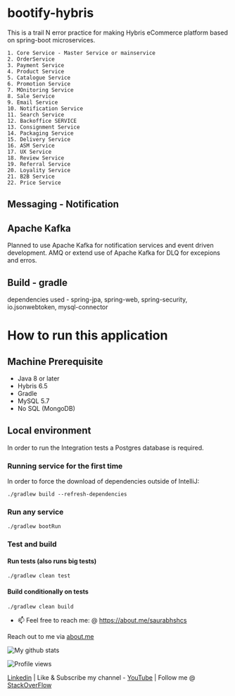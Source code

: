 # bootify-hybris
This is a trail N error practice for making Hybris eCommerce platform based on spring-boot microservices.

~~~
1. Core Service - Master Service or mainservice
2. OrderService
3. Payment Service
4. Product Service
5. Catalogue Service
6. Promotion Service
7. MOnitoring Service
8. Sale Service
9. Email Service
10. Notification Service
11. Search Service
12. Backoffice SERVICE
13. Consignment Service
14. Packaging Service
15. Delivery Service
16. ASM Service
17. UX Service
18. Review Service
19. Referral Service
20. Loyality Service
21. B2B Service
22. Price Service
~~~
## Messaging - Notification

## Apache Kafka
 Planned to use Apache Kafka for notification services and event driven development.
 AMQ or extend use of Apache Kafka for DLQ for excepions and erros.
 

## Build - gradle
dependencies used - spring-jpa, spring-web, spring-security, io.jsonwebtoken, mysql-connector

# How to run this application

## Machine Prerequisite
- Java 8 or later
- Hybris 6.5
- Gradle
- MySQL 5.7
- No SQL (MongoDB)

## Local environment

In order to run the Integration tests a Postgres database is required.

### Running service for the first time
In order to force the download of dependencies outside of IntelliJ:

`./gradlew build --refresh-dependencies`

### Run any service

`./gradlew bootRun`

### Test and build

#### Run tests (also runs big tests)
`./gradlew clean test`

#### Build conditionally on tests
`./gradlew clean build`  

- 📫 Feel free to reach me: @ https://about.me/saurabhshcs

Reach out to me via [about.me](https://about.me/saurabhshcs)

![My github stats](https://github-readme-stats.vercel.app/api?username=saurabhshcs&show_icons=true)


![Profile views](https://komarev.com/ghpvc/?username=saurabhshcs)


[Linkedin](https://www.linkedin.com/in/saurabhshcs/) | Like & Subscribe my channel - [YouTube](https://www.youtube.com/channel/UCSQqjPw7_tfx1Ie4yYHbcxQ?pbjreload=102) | Follow me @ [StackOverFlow](https://stackoverflow.com/users/10719720/saurabhshcs?tab=profile)
